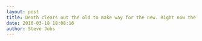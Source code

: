 ```yaml
---
layout: post
title: Death clears out the old to make way for the new. Right now the new is you. Your time is limited. So don't waste it living someone else life.
date: 2016-03-18 18:08:16
author: Steve Jobs
---
```

